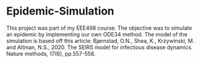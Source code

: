 # Epidemic-Simulation
This project was part of my EEE498 course. The objective was to simulate an epidemic by implementing our own ODE34 method.  The model of the simulation is based off this article: Bjørnstad, O.N., Shea, K., Krzywinski, M. and Altman, N.S., 2020. The SEIRS model for infectious disease dynamics. Nature methods, 17(6), pp.557-558.
